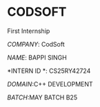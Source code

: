 # CODSOFT
First Internship

*COMPANY*: CodSoft 

*NAME*: BAPPI SINGH

*INTERN ID *: CS25RY42724

*DOMAIN*:C++ DEVELOPMENT

*BATCH*:MAY BATCH B25

